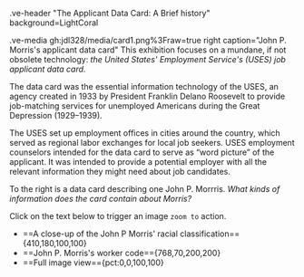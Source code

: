 <param ve-config 
title="The Applicant Data Card: A Brief history">

.ve-header "The Applicant Data Card: A Brief history" background=LightCoral


.ve-media gh:jdl328/media/card1.png%3Fraw=true right caption="John P. Morris's applicant data card"
This exhibition focuses on a mundane, if not obsolete technology: *the United States' Employment Service's (USES) job applicant data card.*


The data card was the essential information technology of the USES, an agency  created in 1933 by President Franklin Delano Roosevelt to provide job-matching services for unemployed Americans during the Great Depression (1929–1939).

The USES set up employment offices in cities around the country, which served as regional labor exchanges for local job seekers. USES employment counselors intended for the data card to serve as “word picture” of the applicant. It was intended to provide a potential employer with all the relevant information they might need about job candidates.

To the right is a data card describing one John P. Morrris. *What kinds of information does the card contain about Morris?*

Click on the text below to trigger an image `zoom to` action.
- ==A close-up of the John P Morris' racial classification=={410,180,100,100}
- ==John P. Morris's worker code=={768,70,200,200}
- ==Full image view=={pct:0,0,100,100}


